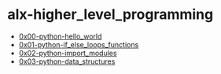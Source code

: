 # alx-higher_level_programming

- [0x00-python-hello_world](0x00-python-hello_world)
- [0x01-python-if_else_loops_functions](0x01-python-if_else_loops_functions)
- [0x02-python-import_modules](0x02-python-import_modules)
- [0x03-python-data_structures](0x03-python-data_structures)
